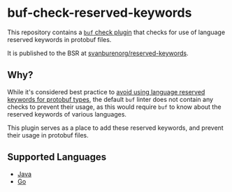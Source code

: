 # buf-check-reserved-keywords

This repository contains a [`buf` check plugin][buf-check-plugin] that checks for use of language reserved keywords in protobuf files.

It is published to the BSR at [svanburenorg/reserved-keywords](https://buf.build/svanburenorg/reserved-keywords).

## Why?

While it's considered best practice to [avoid using language reserved keywords for protobuf types][best-practice],
the default `buf` linter does not contain any checks to prevent their usage,
as this would require `buf` to know about the reserved keywords of various languages.

This plugin serves as a place to add these reserved keywords,
and prevent their usage in protobuf files.

## Supported Languages

* [Java][]
* [Go][]

[best-practice]: https://buf.build/docs/best-practices/style-guide/#recommendations
[buf-check-plugin]: https://github.com/bufbuild/bufplugin
[java]: https://docs.oracle.com/javase/tutorial/java/nutsandbolts/_keywords.html
[go]: https://go.dev/ref/spec#Keywords
[python]: https://docs.python.org/3/reference/lexical_analysis.html#keywords
